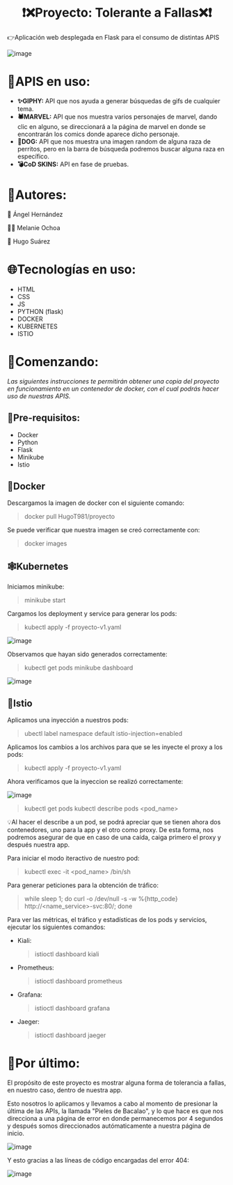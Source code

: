 # <h1 align="center"> ❗❌Proyecto: Tolerante a Fallas❌❗
	
👉Aplicación web desplegada en Flask para el consumo de distintas APIS
	
![image](https://github.com/HugoT981/ToleranteAFallas/assets/89029549/fdcb61a2-f203-4090-80f1-2dcb0ee0de52)
	
# 🔗APIS en uso:
 - **✨GIPHY:** API que nos ayuda a generar búsquedas de gifs de cualquier tema.
 - **🕷MARVEL:** API que nos muestra varios personajes de marvel, dando clic en alguno, se direccionará a la página de marvel en donde se encontrarán los comics donde aparece dicho personaje.
 - **🐶DOG:** API que nos muestra una imagen random de alguna raza de perritos, pero en la barra de búsqueda podremos buscar alguna raza en específico.
 - **💣CoD SKINS:** API en fase de pruebas.

# 👥Autores:
 👦 Ángel Hernández
	
 👱‍♀️ Melanie Ochoa
	
 🧑 Hugo Suárez
	
# 🌐Tecnologías en uso:
 - HTML
 - CSS
 - JS
 - PYTHON (flask)
 - DOCKER
 - KUBERNETES
 - ISTIO
	
# 📌Comenzando:
*Las siguientes instrucciones te permitirán obtener una copia del proyecto en funcionamiento en un contenedor de docker, con el cual podrás hacer uso de nuestras APIS.*
	
## 🔎Pre-requisitos:
- Docker
- Python
- Flask
- Minikube
- Istio
	
## 🐳Docker
Descargamos la imagen de docker con el siguiente comando:
> docker pull HugoT981/proyecto
	
Se puede verificar que nuestra imagen se creó correctamente con:
> docker images
	
## 🕸Kubernetes
Iniciamos minikube:
> minikube start
	
Cargamos los deployment y service para generar los pods:
> kubectl apply -f proyecto-v1.yaml
	
![image](https://github.com/HugoT981/ToleranteAFallas/assets/89029549/afa2d0a8-7d65-4bde-980e-8bfd68ff3ae9)

Observamos que hayan sido generados correctamente:
> kubectl get pods
> minikube dashboard
	
![image](https://github.com/HugoT981/ToleranteAFallas/assets/89029549/5e0849e0-8c0b-46bf-a0db-d162b41c9feb)
	
## 📂Istio
Aplicamos una inyección a nuestros pods:
> ubectl label namespace default istio-injection=enabled
	
Aplicamos los cambios a los archivos para que se les inyecte el proxy a los pods:
> kubectl apply -f proyecto-v1.yaml
	
Ahora verificamos que la inyeccion se realizó correctamente:
	
![image](https://github.com/HugoT981/ToleranteAFallas/assets/89029549/9c8b66bd-5d87-4571-9639-aaf08b5f07fa)

> kubectl get pods
> kubectl describe pods <pod_name>

💡Al hacer el describe a un pod, se podrá apreciar que se tienen ahora dos contenedores, uno para la app y el otro como proxy. De esta forma, nos podremos asegurar de que en caso de una caída, caiga primero el proxy y después nuestra app.

Para iniciar el modo iteractivo de nuestro pod:
> kubectl exec -it <pod_name> /bin/sh

Para generar peticiones para la obtención de tráfico:
> while sleep 1; do curl -o /dev/null -s -w %{http_code} http://<name_service>-svc:80/; done
	
Para ver las métricas, el tráfico y estadísticas de los pods y servicios, ejecutar los siguientes comandos:
- Kiali:
  > istioctl dashboard kiali

- Prometheus:
  > istioctl dashboard prometheus

- Grafana:
  > istioctl dashboard grafana
	
- Jaeger:
  > istioctl dashboard jaeger
	
# 📌Por último:
El propósito de este proyecto es mostrar alguna forma de tolerancia a fallas, en nuestro caso, dentro de nuestra app.
	
Esto nosotros lo aplicamos y llevamos a cabo al momento de presionar la última de las APIs, la llamada "Pieles de Bacalao", y lo que hace es que nos direcciona a una página de error en donde permanecemos por 4 segundos y después somos direccionados autómaticamente a nuestra página de inicio.
	
![image](https://github.com/HugoT981/ToleranteAFallas/assets/89029549/b38435ce-b8fd-4559-9d73-d5b67ec7ba28)

Y esto gracias a las líneas de código encargadas del error 404:
	
![image](https://github.com/HugoT981/ToleranteAFallas/assets/89029549/4053e2e3-f438-4e40-8fbd-b745ea3eb8ff)



